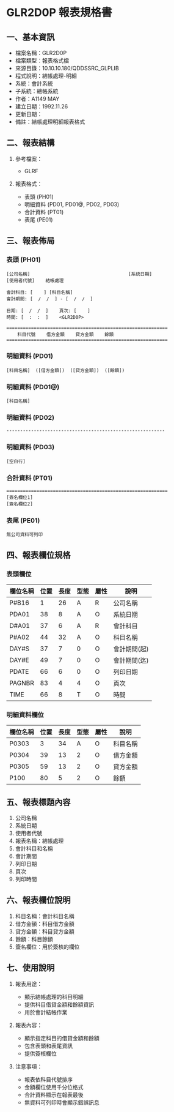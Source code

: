 # GLR2D0P 報表規格書

## 一、基本資訊
- 檔案名稱：GLR2D0P
- 檔案類型：報表格式檔
- 來源目錄：10.10.10.180/QDDSSRC_GLPLIB
- 程式說明：結帳處理-明細
- 系統：會計系統
- 子系統：總帳系統
- 作者：A1149 MAY
- 建立日期：1992.11.26
- 更新日期：
- 備註：結帳處理明細報表格式

## 二、報表結構
1. 參考檔案：
   - GLRF

2. 報表格式：
   - 表頭 (PH01)
   - 明細資料 (PD01, PD01@, PD02, PD03)
   - 合計資料 (PT01)
   - 表尾 (PE01)

## 三、報表佈局

### 表頭 (PH01)
```
[公司名稱]                                    [系統日期]
[使用者代號]    結帳處理

會計科目: [    ] [科目名稱]
會計期間: [  /  /  ] - [  /  /  ]

日期: [  /  /  ]    頁次: [    ]
時間: [  :  :  ]    <GLR2D0P>

===========================================================
    科目代號    借方金額    貸方金額    餘額
===========================================================
```

### 明細資料 (PD01)
```
[科目名稱]  ([借方金額])  ([貸方金額])  ([餘額])
```

### 明細資料 (PD01@)
```
[科目名稱]
```

### 明細資料 (PD02)
```
----------------------------------------------------------
```

### 明細資料 (PD03)
```
[空白行]
```

### 合計資料 (PT01)
```
===========================================================
[簽名欄位1]
[簽名欄位2]
```

### 表尾 (PE01)
```
無公司資料可列印
```

## 四、報表欄位規格

### 表頭欄位
| 欄位名稱 | 位置 | 長度 | 型態 | 屬性 | 說明 |
|---------|------|------|------|------|------|
| P#B16 | 1 | 26 | A | R | 公司名稱 |
| PDA01 | 38 | 8 | A | O | 系統日期 |
| D#A01 | 37 | 6 | A | R | 會計科目 |
| P#A02 | 44 | 32 | A | O | 科目名稱 |
| DAY#S | 37 | 7 | 0 | O | 會計期間(起) |
| DAY#E | 49 | 7 | 0 | O | 會計期間(迄) |
| PDATE | 66 | 6 | 0 | O | 列印日期 |
| PAGNBR | 83 | 4 | 4 | O | 頁次 |
| TIME | 66 | 8 | T | O | 時間 |

### 明細資料欄位
| 欄位名稱 | 位置 | 長度 | 型態 | 屬性 | 說明 |
|---------|------|------|------|------|------|
| P0303 | 3 | 34 | A | O | 科目名稱 |
| P0304 | 39 | 13 | 2 | O | 借方金額 |
| P0305 | 59 | 13 | 2 | O | 貸方金額 |
| P100 | 80 | 5 | 2 | O | 餘額 |

## 五、報表標題內容
1. 公司名稱
2. 系統日期
3. 使用者代號
4. 報表名稱：結帳處理
5. 會計科目和名稱
6. 會計期間
7. 列印日期
8. 頁次
9. 列印時間

## 六、報表欄位說明
1. 科目名稱：會計科目名稱
2. 借方金額：科目借方金額
3. 貸方金額：科目貸方金額
4. 餘額：科目餘額
5. 簽名欄位：用於簽核的欄位

## 七、使用說明
1. 報表用途：
   - 顯示結帳處理的科目明細
   - 提供科目借貸金額和餘額資訊
   - 用於會計結帳作業

2. 報表內容：
   - 顯示指定科目的借貸金額和餘額
   - 包含表頭和表尾資訊
   - 提供簽核欄位

3. 注意事項：
   - 報表依科目代號排序
   - 金額欄位使用千分位格式
   - 合計資料顯示在報表最後
   - 無資料可列印時會顯示錯誤訊息 